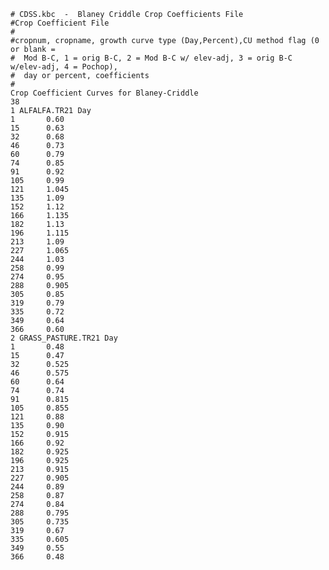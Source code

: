     # CDSS.kbc  -  Blaney Criddle Crop Coefficients File
    #Crop Coefficient File 
    # 
    #cropnum, cropname, growth curve type (Day,Percent),CU method flag (0 or blank = 
    #  Mod B-C, 1 = orig B-C, 2 = Mod B-C w/ elev-adj, 3 = orig B-C w/elev-adj, 4 = Pochop), 
    #  day or percent, coefficients 
    # 
    Crop Coefficient Curves for Blaney-Criddle 
    38 
    1 ALFALFA.TR21 Day 
    1       0.60 
    15      0.63 
    32      0.68 
    46      0.73 
    60      0.79 
    74      0.85 
    91      0.92 
    105     0.99 
    121     1.045 
    135     1.09 
    152     1.12 
    166     1.135 
    182     1.13 
    196     1.115 
    213     1.09 
    227     1.065 
    244     1.03 
    258     0.99 
    274     0.95 
    288     0.905 
    305     0.85 
    319     0.79 
    335     0.72 
    349     0.64 
    366     0.60 
    2 GRASS_PASTURE.TR21 Day 
    1       0.48 
    15      0.47 
    32      0.525 
    46      0.575 
    60      0.64 
    74      0.74 
    91      0.815 
    105     0.855 
    121     0.88 
    135     0.90 
    152     0.915 
    166     0.92 
    182     0.925 
    196     0.925 
    213     0.915 
    227     0.905 
    244     0.89 
    258     0.87 
    274     0.84 
    288     0.795 
    305     0.735 
    319     0.67 
    335     0.605 
    349     0.55 
    366     0.48